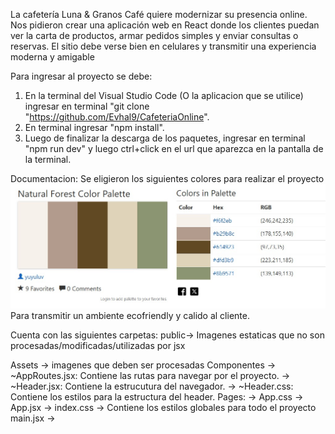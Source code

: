 La cafetería Luna & Granos Café quiere modernizar su presencia online. Nos pidieron
crear una aplicación web en React donde los clientes puedan ver la carta de productos,
armar pedidos simples y enviar consultas o reservas. El sitio debe verse bien en celulares y
transmitir una experiencia moderna y amigable

Para ingresar al proyecto se debe:
1) En la terminal del Visual Studio Code (O la aplicacion que se utilice) ingresar en terminal "git clone "https://github.com/Evhal9/CafeteriaOnline".
2) En terminal ingresar "npm install".
3) Luego de finalizar la descarga de los paquetes, ingresar en terminal "npm run dev" y luego ctrl+click en el url que aparezca en la pantalla de la terminal.


Documentacion:
Se eligieron los siguientes colores para realizar el proyecto
![alt text](PaletaColores.jpeg)
Para transmitir un ambiente ecofriendly y calido al cliente.


Cuenta con las siguientes carpetas:
public-> Imagenes estaticas que no son procesadas/modificadas/utilizadas por jsx

Assets -> imagenes que deben ser procesadas 
Componentes -> ~AppRoutes.jsx: Contiene las rutas para navegar por el proyecto.
            -> ~Header.jsx: Contiene la estrucutura del navegador.
            -> ~Header.css: Contiene los estilos para la estructura del header.
Pages: -> 
App.css -> 
App.jsx ->
index.css -> Contiene los estilos globales para todo el proyecto
main.jsx ->